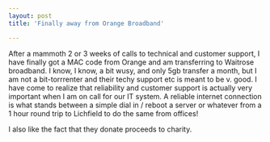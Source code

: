 ```yaml
---
layout: post
title: 'Finally away from Orange Broadband'

---
```

After a mammoth 2 or 3 weeks of calls to technical and customer support, I have
finally got a MAC code from Orange and am transferring to Waitrose broadband. I
know, I know, a bit wusy, and only 5gb transfer a month, but I am not a
bit-torrrenter and their techy support etc is meant to be v. good. I have come
to realize that reliability and customer support is actually very important when
I am on call for our IT system. A reliable internet connection is what stands
between a simple dial in / reboot a server or whatever from a 1 hour round trip
to Lichfield to do the same from offices!

I also like the fact that they donate proceeds to charity.

